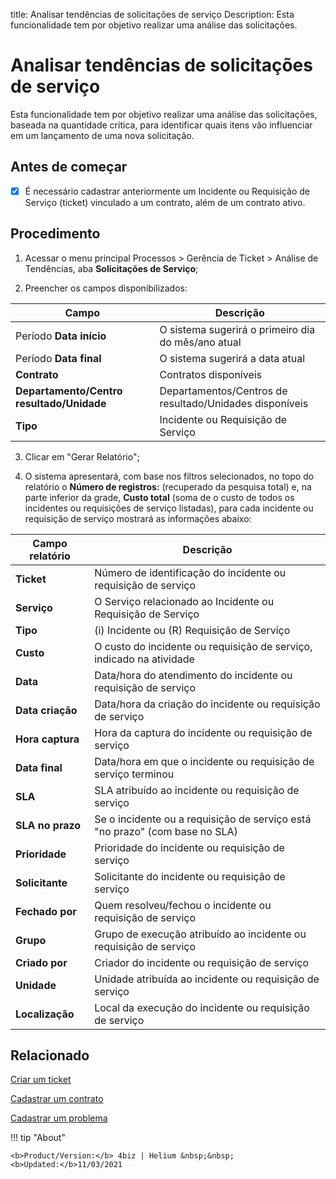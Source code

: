 title: Analisar tendências de solicitações de serviço
Description: Esta funcionalidade tem por objetivo realizar uma análise das solicitações.
# Analisar tendências de solicitações de serviço

Esta funcionalidade tem por objetivo realizar uma análise das solicitações, baseada na quantidade crítica, para identificar quais itens vão influenciar em um lançamento de uma nova solicitação.

## Antes de começar

- [x] É necessário cadastrar anteriormente um Incidente ou Requisição de Serviço (ticket) vinculado a um contrato, além de um contrato ativo.

Procedimento
------------

1.  Acessar o menu principal Processos \> Gerência de Ticket \>
    Análise de Tendências, aba **Solicitações de Serviço**;

2.  Preencher os campos disponibilizados:

| Campo                                     | Descrição                                                       |
|-------------------------------------------|-----------------------------------------------------------------|
| Período **Data início**                   | O sistema sugerirá o primeiro dia do mês/ano atual              |
| Período **Data final**                    | O sistema sugerirá a data atual                                 |
| **Contrato**                              | Contratos disponíveis                                           |
| **Departamento/Centro resultado/Unidade** | Departamentos/Centros de resultado/Unidades disponíveis         |
| **Tipo**                                  | Incidente ou Requisição de Serviço                              |

3.  Clicar em "Gerar Relatório";

4.  O sistema apresentará, com base nos filtros selecionados, no topo do relatório o **Número de registros:** (recuperado da pesquisa total) e, na parte inferior da grade, **Custo total** (soma de o custo de todos os incidentes ou requisições de serviço listadas), para cada incidente ou requisição de serviço mostrará as informações abaixo: 

| Campo relatório  | Descrição                                                                   |
|------------------|-----------------------------------------------------------------------------|
| **Ticket**       | Número de identificação do incidente ou requisição de serviço               |
| **Serviço**      | O Serviço relacionado ao Incidente ou Requisição de Serviço                 |
| **Tipo**         | (i) Incidente ou (R) Requisição de Serviço                                  |
| **Custo**        | O custo do incidente ou requisição de serviço, indicado na atividade        |
| **Data**         | Data/hora do atendimento do incidente ou requisição de serviço              |
| **Data criação** | Data/hora da criação do incidente ou requisição de serviço                  |
| **Hora captura** | Hora da captura do incidente ou requisição de serviço                       |
| **Data final**   | Data/hora em que o incidente ou requisição de serviço terminou              |
| **SLA**          | SLA atribuído ao incidente ou requisição de serviço                         |
| **SLA no prazo** | Se o incidente ou a requisição de serviço está "no prazo" (com base no SLA) |
| **Prioridade**   | Prioridade do incidente ou requisição de serviço                            |
| **Solicitante**  | Solicitante do incidente ou requisição de serviço                           |
| **Fechado por**  | Quem resolveu/fechou o incidente ou requisição de serviço                   |
| **Grupo**        | Grupo de execução atribuído ao incidente ou requisição de serviço           |
| **Criado por**   | Criador do incidente ou requisição de serviço                               |
| **Unidade**      | Unidade atribuída ao incidente ou requisição de serviço                     |
| **Localização**  | Local da execução do incidente ou requisição de serviço                     |  

Relacionado
-----------

[Criar um ticket](/pt-br/4biz-helium/processes/tickets/use/create-ticket.html)

[Cadastrar um contrato](/pt-br/4biz-helium/additional-features/contract-management/use/register-contract.html)

[Cadastrar um problema](/pt-br/4biz-helium/processes/problem/use/register-problem.html)

<!-- <i class='fa fa-youtube-play  fa-2x' style='color:#97ce17;vertical-align: middle;'> </i> [Video Library](https://www.youtube.com/playlist?list=PLB5qK2uzf2ROn4Xs6UdH84Ujzta2iJ6Ei)'
-->
!!! tip "About"

    <b>Product/Version:</b> 4biz | Helium &nbsp;&nbsp;
    <b>Updated:</b>11/03/2021
